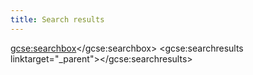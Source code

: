 ```yaml
---
title: Search results
---
```


<gcse:searchbox></gcse:searchbox>
<gcse:searchresults linktarget="\_parent"></gcse:searchresults>
